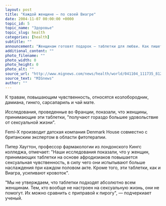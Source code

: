 ```yaml
---
layout: post
title: "Каждой женщине – по своей Виагре"
date: 2004-11-07 00:00:00 +0000
topic_id: 5
topic_name: "Здоровье"
topic_slug: health
categories: [health]
subtitle: ""
announcement: "Женщинам готовят подарок – таблетки для любви. Как пишет газета Daily Telegraph, основой для таблеток Femi-X служат традиционные афродизиаки."
additional_content: ""
photo_filename: ""
photo_width: 0
photo_height: 0
photo_alt: ""
source_url: "http://www.mignews.com/news/health/world/041104_111735_81234.html"
source_text: "MIGnews"
author: ""
---
```

К травам, повышающим чувственность, относятся козлобородник, дамиана, гинкго, сарсапариль и чай мате.

Исследования, проведенные во Франции, показали, что женщины, принимающие эти таблетки, "получают гораздо большее удовольствие от сексуальной жизни".

Femi-X производит датская компания Denmark House совместно с британским экспертом в области фитотерапии.

Питер Хаугтон, профессор фармакологии из лондонского Кингс колледжа, отмечает: "Наши исследования показали, что у женщин, принимающих таблетки на основе афродизиаков повышается сексуальная чувственность, в силу чего они испытывают больше наслаждения при каждом половом акте. Кроме того, эти таблетки, как и Виагра, усиливают кровоток".

"Мы не утверждаем, что таблетки подходят абсолютно всем женщинам. Тем, кто вообще не настроен на сексуальную жизнь, они не помогут. Их можно сравнить с приправой к пирогу", &mdash; подчеркиает ученый.
